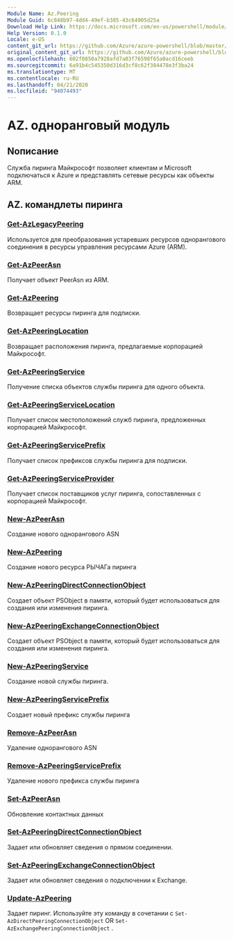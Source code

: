 ```yaml
---
Module Name: Az.Peering
Module Guid: 6c848b97-4dd4-49ef-b385-43c64905d25a
Download Help Link: https://docs.microsoft.com/en-us/powershell/module/az.peering.md
Help Version: 0.1.0
Locale: e-US
content_git_url: https://github.com/Azure/azure-powershell/blob/master/src/Peering/Peering/help/Az.Peering.md
original_content_git_url: https://github.com/Azure/azure-powershell/blob/master/src/Peering/Peering/help/Az.Peering.md
ms.openlocfilehash: 602f0850a7928afd7a03f76598f65a0acd16ceeb
ms.sourcegitcommit: 6a91b4c545350d316d3cf8c62f384478e3f3ba24
ms.translationtype: MT
ms.contentlocale: ru-RU
ms.lasthandoff: 04/21/2020
ms.locfileid: "94074493"
---
```

# AZ. одноранговый модуль
## Nописание
Служба пиринга Майкрософт позволяет клиентам и Microsoft подключаться к Azure и представлять сетевые ресурсы как объекты ARM.

## AZ. командлеты пиринга
### [Get-AzLegacyPeering](Get-AzLegacyPeering.md)
Используется для преобразования устаревших ресурсов однорангового соединения в ресурсы управления ресурсами Azure (ARM). 

### [Get-AzPeerAsn](Get-AzPeerAsn.md)
Получает объект PeerAsn из ARM.

### [Get-AzPeering](Get-AzPeering.md)
Возвращает ресурсы пиринга для подписки.

### [Get-AzPeeringLocation](Get-AzPeeringLocation.md)
Возвращает расположения пиринга, предлагаемые корпорацией Майкрософт.

### [Get-AzPeeringService](Get-AzPeeringService.md)
Получение списка объектов службы пиринга для одного объекта.

### [Get-AzPeeringServiceLocation](Get-AzPeeringServiceLocation.md)
Получает список местоположений служб пиринга, предложенных корпорацией Майкрософт.

### [Get-AzPeeringServicePrefix](Get-AzPeeringServicePrefix.md)
Получает список префиксов службы пиринга для подписки.

### [Get-AzPeeringServiceProvider](Get-AzPeeringServiceProvider.md)
Получает список поставщиков услуг пиринга, сопоставленных с корпорацией Майкрософт.

### [New-AzPeerAsn](New-AzPeerAsn.md)
Создание нового однорангового ASN 

### [New-AzPeering](New-AzPeering.md)
Создание нового ресурса РЫЧАГа пиринга

### [New-AzPeeringDirectConnectionObject](New-AzPeeringDirectConnectionObject.md)
Создает объект PSObject в памяти, который будет использоваться для создания или изменения пиринга.

### [New-AzPeeringExchangeConnectionObject](New-AzPeeringExchangeConnectionObject.md)
Создает объект PSObject в памяти, который будет использоваться для создания или изменения пиринга.

### [New-AzPeeringService](New-AzPeeringService.md)
Создание новой службы пиринга.

### [New-AzPeeringServicePrefix](New-AzPeeringServicePrefix.md)
Создает новый префикс службы пиринга

### [Remove-AzPeerAsn](Remove-AzPeerAsn.md)
Удаление однорангового ASN

### [Remove-AzPeeringServicePrefix](Remove-AzPeeringServicePrefix.md)
Удаление нового префикса службы пиринга

### [Set-AzPeerAsn](Set-AzPeerAsn.md)
Обновление контактных данных

### [Set-AzPeeringDirectConnectionObject](Set-AzPeeringDirectConnectionObject.md)
Задает или обновляет сведения о прямом соединении. 

### [Set-AzPeeringExchangeConnectionObject](Set-AzPeeringExchangeConnectionObject.md)
Задает или обновляет сведения о подключении к Exchange. 

### [Update-AzPeering](Update-AzPeering.md)
Задает пиринг. Используйте эту команду в сочетании с `Set-AzDirectPeeringConnectionObject` OR `Set-AzExchangePeeringConnectionObject` .

